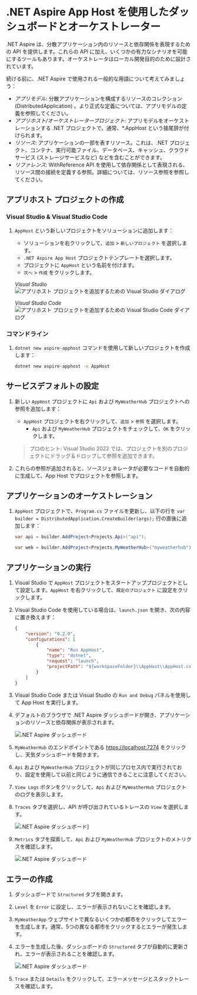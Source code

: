 # .NET Aspire App Host を使用したダッシュボードとオーケストレーター

.NET Aspire は、分散アプリケーション内のリソースと依存関係を表現するための API を提供します。これらの API に加え、いくつかの有力なシナリオを可能にするツールもあります。オーケストレータはローカル開発目的のために設計されています。

続ける前に、.NET Aspire で使用される一般的な用語について考えてみましょう：

* *アプリモデル*: 分散アプリケーションを構成するリソースのコレクション (DistributedApplication) 。より正式な定義については、アプリモデルの定義を参照してください。
* *アプリホスト/オーケストレータープロジェクト*: アプリモデルをオーケストレーションする .NET プロジェクトで、通常、*.AppHost という接尾辞が付けられます。
* *リソース*: アプリケーションの一部を表すリソース。これは、.NET プロジェクト、コンテナ、実行可能ファイル、データベース、キャッシュ、クラウドサービス (ストレージサービスなど) などを含むことができます。
* *リファレンス*: WithReference API を使用して依存関係として表現される、リソース間の接続を定義する参照。詳細については、リソース参照を参照してください。

## アプリホスト プロジェクトの作成

### Visual Studio & Visual Studio Code

1. `AppHost` という新しいプロジェクトをソリューションに追加します：

	- ソリューションを右クリックして、`追加` > `新しいプロジェクト` を選択します。
	- `.NET Aspire App Host` プロジェクトテンプレートを選択します。
	- プロジェクトに `AppHost` という名前を付けます。
	- `次へ` > `作成` をクリックします。

	*Visual Studio*
	![アプリホスト プロジェクトを追加するための Visual Studio ダイアログ](./media/vs-add-apphost.png)

	*Visual Studio Code*
	![アプリホスト プロジェクトを追加するための Visual Studio Code ダイアログ](./media/vsc-add-apphost.png)


### コマンドライン

1. `dotnet new aspire-apphost` コマンドを使用して新しいプロジェクトを作成します：

	```bash
	dotnet new aspire-apphost -n AppHost
	```

## サービスデフォルトの設定

1. 新しい `AppHost` プロジェクトに `Api` および `MyWeatherHub` プロジェクトへの参照を追加します：

	- `AppHost` プロジェクトを右クリックして、`追加` > `参照` を選択します。
		- `Api` および `MyWeatherHub` プロジェクトをチェックして、`OK` をクリックします。

	> プロのヒント: Visual Studio 2022 では、プロジェクトを別のプロジェクトにドラッグ＆ドロップして参照を追加できます。
1. これらの参照が追加されると、ソースジェネレータが必要なコードを自動的に生成して、App Host でプロジェクトを参照します。


## アプリケーションのオーケストレーション

1. `AppHost` プロジェクトで、`Program.cs` ファイルを更新し、以下の行を `var builder = DistributedApplication.CreateBuilder(args);` 行の直後に追加します：

	```csharp
	var api = builder.AddProject<Projects.Api>("api");

	var web = builder.AddProject<Projects.MyWeatherHub>("myweatherhub");
	```

## アプリケーションの実行

1. Visual Studio で `AppHost` プロジェクトをスタートアッププロジェクトとして設定します。`AppHost` を右クリックして、`既定のプロジェクト` に設定をクリックします。
1. Visual Studio Code を使用している場合は、`launch.json` を開き、次の内容に置き換えます：
	```json
	{
        "version": "0.2.0",
        "configurations": [
            {
                "name": "Run AppHost",
                "type": "dotnet",
                "request": "launch",
                "projectPath": "${workspaceFolder}\\AppHost\\AppHost.csproj"
            }
        ]
    }
	```
1. Visual Studio Code または Visual Studio の `Run and Debug` パネルを使用して App Host を実行します。
1. デフォルトのブラウザで .NET Aspire ダッシュボードが開き、アプリケーションのリソースと依存関係が表示されます。

	![.NET Aspire ダッシュボード](./media/dashboard.png)

1. `MyWeatherHub` のエンドポイントである [https://localhost:7274](https://localhost:7274) をクリックし、天気ダッシュボードを開きます。
1. `Api` および `MyWeatherHub` プロジェクトが同じプロセス内で実行されており、設定を使用して以前と同じように通信できることに注意してください。
1. `View Logs` ボタンをクリックして、`Api` および `MyWeatherHub` プロジェクトのログを表示します。
1. `Traces` タブを選択し、API が呼び出されているトレースの `View` を選択します。

	![.NET Aspire ダッシュボード](./media/dashboard-trace.png)]

1. `Metrics` タブを探索して、`Api` および `MyWeatherHub` プロジェクトのメトリクスを確認します。

	![.NET Aspire ダッシュボード](./media/dashboard-metrics.png)

## エラーの作成
1. ダッシュボードで `Structured` タブを開きます。
1. `Level` を `Error` に設定し、エラーが表示されないことを確認します。
1. `MyWeatherApp` ウェブサイトで異なるいくつかの都市をクリックしてエラーを生成します。通常、5つの異なる都市をクリックするとエラーが発生します。
1. エラーを生成した後、ダッシュボードの `Structured` タブが自動的に更新され、エラーが表示されることを確認します。

	![.NET Aspire ダッシュボード](./media/dashboard-error.png)
1. `Trace` または `Details` をクリックして、エラーメッセージとスタックトレースを確認します。